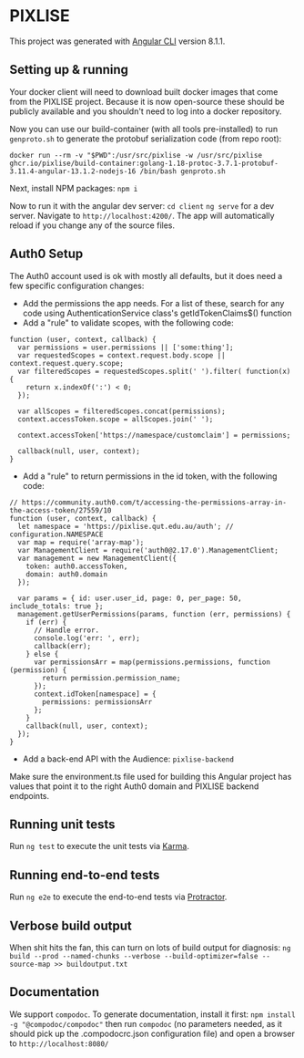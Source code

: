 # PIXLISE

This project was generated with [Angular CLI](https://github.com/angular/angular-cli) version 8.1.1.

## Setting up & running

Your docker client will need to download built docker images that come from the PIXLISE project. Because it is now open-source these should be publicly available and you shouldn't need to log into a docker repository.

Now you can use our build-container (with all tools pre-installed) to run `genproto.sh` to generate the protobuf serialization code (from repo root):

`docker run --rm -v "$PWD":/usr/src/pixlise -w /usr/src/pixlise ghcr.io/pixlise/build-container:golang-1.18-protoc-3.7.1-protobuf-3.11.4-angular-13.1.2-nodejs-16 /bin/bash genproto.sh`

Next, install NPM packages:
`npm i`

Now to run it with the angular dev server:
`cd client`
`ng serve` for a dev server. Navigate to `http://localhost:4200/`. The app will automatically reload if you change any of the source files.

## Auth0 Setup
The Auth0 account used is ok with mostly all defaults, but it does need a few specific configuration changes:
- Add the permissions the app needs. For a list of these, search for any code using AuthenticationService class's getIdTokenClaims$() function
- Add a "rule" to validate scopes, with the following code:
```
function (user, context, callback) {
  var permissions = user.permissions || ['some:thing'];
  var requestedScopes = context.request.body.scope || context.request.query.scope;
  var filteredScopes = requestedScopes.split(' ').filter( function(x) {
    return x.indexOf(':') < 0;
  });

  var allScopes = filteredScopes.concat(permissions);
  context.accessToken.scope = allScopes.join(' ');
  
  context.accessToken['https://namespace/customclaim'] = permissions;

  callback(null, user, context);
}
```
- Add a "rule" to return permissions in the id token, with the following code:
```
// https://community.auth0.com/t/accessing-the-permissions-array-in-the-access-token/27559/10
function (user, context, callback) {
  let namespace = 'https://pixlise.qut.edu.au/auth'; // configuration.NAMESPACE
  var map = require('array-map');
  var ManagementClient = require('auth0@2.17.0').ManagementClient;
  var management = new ManagementClient({
    token: auth0.accessToken,
    domain: auth0.domain
  });

  var params = { id: user.user_id, page: 0, per_page: 50, include_totals: true };
  management.getUserPermissions(params, function (err, permissions) {
    if (err) {
      // Handle error.
      console.log('err: ', err);
      callback(err);
    } else {
      var permissionsArr = map(permissions.permissions, function (permission) {
        return permission.permission_name;
      });
      context.idToken[namespace] = {
        permissions: permissionsArr
      };
    }
    callback(null, user, context);
  });
}
```
- Add a back-end API with the Audience: `pixlise-backend`

Make sure the environment.ts file used for building this Angular project has values that point it to the right Auth0 domain and PIXLISE backend endpoints.

## Running unit tests

Run `ng test` to execute the unit tests via [Karma](https://karma-runner.github.io).

## Running end-to-end tests

Run `ng e2e` to execute the end-to-end tests via [Protractor](http://www.protractortest.org/).

## Verbose build output

When shit hits the fan, this can turn on lots of build output for diagnosis:
`ng build --prod --named-chunks --verbose --build-optimizer=false --source-map >> buildoutput.txt`

## Documentation

We support `compodoc`. To generate documentation, install it first: `npm install -g "@compodoc/compodoc"` then run `compodoc` (no parameters needed, as it should pick up the .compodocrc.json configuration file) and open a browser to `http://localhost:8080/`